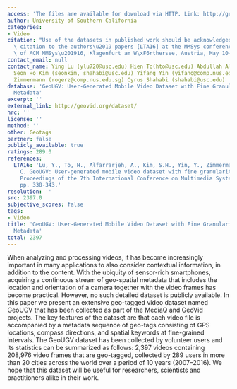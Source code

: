 ```yaml
---
access: 'The files are available for download via HTTP. Link: http://geovid.org/dataset/'
author: University of Southern California
categories:
- Video
citation: "Use of the datasets in published work should be acknowledged by a full\
  \ citation to the authors\u2019 papers [LTA16] at the MMSys conference: Proceedings\
  \ of ACM MMSys\u201916, Klagenfurt am W\xF6rthersee, Austria, May 10-13, 2016."
contact_email: null
contact_name: Ying Lu (ylu720@usc.edu) Hien To(hto@usc.edu) Abdullah Alfarrarjeh (alfarrar@usc.edu)
  Seon Ho Kim (seonkim, shahabi@usc.edu) Yifang Yin (yifang@comp.nus.edu.sg) Roger
  Zimmermann (rogerz@comp.nus.edu.sg) Cyrus Shahabi (shahabi@usc.edu)
database: 'GeoUGV: User-Generated Mobile Video Dataset with Fine Granularity Spatial
  Metadata'
excerpt: ''
external_link: http://geovid.org/dataset/
hrc: ''
license: ''
method: ''
other: Geotags
partner: false
publicly_available: true
ratings: 289.0
references:
  LTA16: 'Lu, Y., To, H., Alfarrarjeh, A., Kim, S.H., Yin, Y., Zimmermann, R., Shahabi,
    C. GeoUGV: User-generated mobile video dataset with fine granularity spatial metadata,
    Proceedings of the 7th International Conference on Multimedia Systems, MMSys 2016,
    pp. 338-343.'
resolution: ''
src: 2397.0
subjective_scores: false
tags:
- Video
title: 'GeoUGV: User-Generated Mobile Video Dataset with Fine Granularity Spatial
  Metadata'
total: 2397
---
```


When analyzing and processing videos, it has become increasingly important in many applications to also consider contextual information, in addition to the content. With the ubiquity of sensor-rich smartphones, acquiring a continuous stream of geo-spatial metadata that includes the location and orientation of a camera together with the video frames has become practical. However, no such detailed dataset is publicly available. In this paper we present an extensive geo-tagged video dataset named GeoUGV that has been collected as part of the MediaQ and GeoVid projects. The key features of the dataset are that each video file is accompanied by a metadata sequence of geo-tags consisting of GPS locations, compass directions, and spatial keywords at fine-grained intervals. The GeoUGV dataset has been collected by volunteer users and its statistics can be summarized as follows: 2,397 videos containing 208,976 video frames that are geo-tagged, collected by 289 users in more than 20 cities across the world over a period of 10 years (2007–2016). We hope that this dataset will be useful for researchers, scientists and practitioners alike in their work.